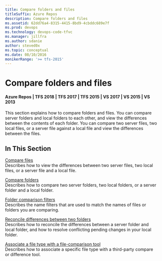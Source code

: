 ```yaml
---
title: Compare folders and files
titleSuffix: Azure Repos
description: Compare folders and files
ms.assetid: 62dd76a4-8315-4415-8bd9-4cbddc689e7f
ms.prod: devops
ms.technology: devops-code-tfvc
ms.manager: jillfra
ms.author: sdanie
author: steved0x
ms.topic: conceptual
ms.date: 08/10/2016
monikerRange: '>= tfs-2015'
---
```



# Compare folders and files

#### Azure Repos | TFS 2018 | TFS 2017 | TFS 2015 | VS 2017 | VS 2015 | VS 2013

This section explains how to compare folders and files. You can compare server folders and local folders to each other, and view the differences between the contents of each folder. You can compare two server files, two local files, or a server file against a local file and view the differences between the files.

## In This Section

   [Compare files](compare-files.md)     
Describes how to view the differences between two server files, two local files, or a server file and a local file.

   [Compare folders](compare-folders.md)     
Describes how to compare two server folders, two local folders, or a server folder and a local folder.

   [Folder comparison filters](folder-comparison-filters.md)     
Describes the name filters that are used to match the names of files or folders you are comparing.

   [Reconcile differences between two folders](reconcile-differences-between-two-folders.md)     
Describes how to reconcile the differences between a server folder and local folder, and how to resolve conflicting pending changes in your local folder.

   [Associate a file type with a file-comparison tool](associate-file-type-file-comparison-tool.md)     
Describes how to associate a specific file type with a third-party compare or difference tool.
